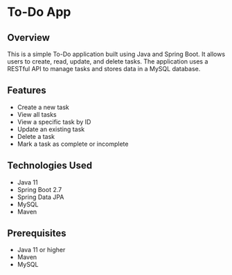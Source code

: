 # **To-Do App**

## **Overview**

This is a simple To-Do application built using Java and Spring Boot. It allows users to create, read, update, and delete tasks. The application uses a RESTful API to manage tasks and stores data in a MySQL database.

## **Features**

- Create a new task
- View all tasks
- View a specific task by ID
- Update an existing task
- Delete a task
- Mark a task as complete or incomplete

## **Technologies Used**

- Java 11
- Spring Boot 2.7
- Spring Data JPA
- MySQL
- Maven

## **Prerequisites**

- Java 11 or higher
- Maven
- MySQL
